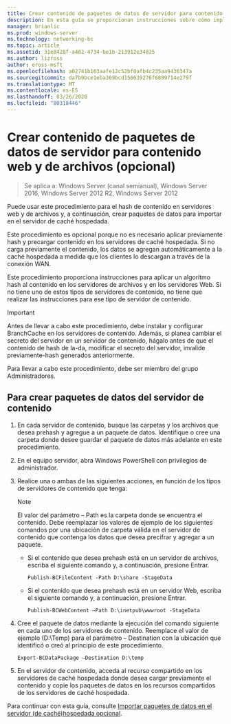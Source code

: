 ```yaml
---
title: Crear contenido de paquetes de datos de servidor para contenido web y de archivos (opcional)
description: En esta guía se proporcionan instrucciones sobre cómo implementar BranchCache en modo caché hospedada en equipos que ejecutan Windows Server 2016 y Windows 10.
manager: brianlic
ms.prod: windows-server
ms.technology: networking-bc
ms.topic: article
ms.assetid: 31e8428f-a482-4734-be1b-213912e34825
ms.author: lizross
author: eross-msft
ms.openlocfilehash: a02741b163aafe12c52bf0afb4c235aa9436347a
ms.sourcegitcommit: da7b9bce1eba369bcd156639276f6899714e279f
ms.translationtype: MT
ms.contentlocale: es-ES
ms.lasthandoff: 03/26/2020
ms.locfileid: "80318446"
---
```

# <a name="create-content-server-data-packages-for-web-and-file-content-optional"></a>Crear contenido de paquetes de datos de servidor para contenido web y de archivos (opcional)

>Se aplica a: Windows Server (canal semianual), Windows Server 2016, Windows Server 2012 R2, Windows Server 2012

Puede usar este procedimiento para el hash de contenido en servidores web y de archivos y, a continuación, crear paquetes de datos para importar en el servidor de caché hospedada. 

Este procedimiento es opcional porque no es necesario aplicar previamente hash y precargar contenido en los servidores de caché hospedada. Si no carga previamente el contenido, los datos se agregan automáticamente a la caché hospedada a medida que los clientes lo descargan a través de la conexión WAN.

Este procedimiento proporciona instrucciones para aplicar un algoritmo hash al contenido en los servidores de archivos y en los servidores Web. Si no tiene uno de estos tipos de servidores de contenido, no tiene que realizar las instrucciones para ese tipo de servidor de contenido.

>[!IMPORTANT]
>Antes de llevar a cabo este procedimiento, debe instalar y configurar BranchCache en los servidores de contenido. Además, si planea cambiar el secreto del servidor en un servidor de contenido, hágalo antes de que el contenido de hash de la\-da, modificar el secreto del servidor, invalide previamente\-hash generados anteriormente.

Para llevar a cabo este procedimiento, debe ser miembro del grupo Administradores.

## <a name="to-create-content-server-data-packages"></a>Para crear paquetes de datos del servidor de contenido

1. En cada servidor de contenido, busque las carpetas y los archivos que desea prehash y agregue a un paquete de datos. Identifique o cree una carpeta donde desee guardar el paquete de datos más adelante en este procedimiento.

2. En el equipo servidor, abra Windows PowerShell con privilegios de administrador.

3. Realice una o ambas de las siguientes acciones, en función de los tipos de servidores de contenido que tenga:

    > [!NOTE]
    > El valor del parámetro – Path es la carpeta donde se encuentra el contenido. Debe reemplazar los valores de ejemplo de los siguientes comandos por una ubicación de carpeta válida en el servidor de contenido que contenga los datos que desea precifrar y agregar a un paquete.
  
    - Si el contenido que desea prehash está en un servidor de archivos, escriba el siguiente comando y, a continuación, presione Entrar.

        ```  
        Publish-BCFileContent -Path D:\share -StageData
        ```  

    -   Si el contenido que desea prehash está en un servidor Web, escriba el siguiente comando y, a continuación, presione Entrar.

        ```  
        Publish-BCWebContent –Path D:\inetpub\wwwroot -StageData
        ```  

4. Cree el paquete de datos mediante la ejecución del comando siguiente en cada uno de los servidores de contenido. Reemplace el valor de ejemplo \(D:\\Temp\) para el parámetro – Destination con la ubicación que identificó o creó al principio de este procedimiento.

    ```  
    Export-BCDataPackage –Destination D:\temp
    ```  

5. En el servidor de contenido, acceda al recurso compartido en los servidores de caché hospedada donde desea cargar previamente el contenido y copie los paquetes de datos en los recursos compartidos de los servidores de caché hospedada.

Para continuar con esta guía, consulte [Importar paquetes de datos en el servidor &#40;de caché&#41;hospedada opcional](9-Bc-Import-Data.md).

